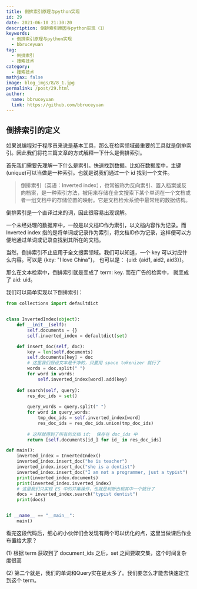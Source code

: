 ```yaml
---
title: 倒排索引原理与python实现
id: 29
date: 2021-06-10 21:30:20
description: 倒排索引原因与python实现（1）
keywords: 
  - 倒排索引原理与python实现
  - bbruceyuan
tag: 
  - 倒排索引
  - 搜索技术
category: 
  - 搜索技术
mathjax: false
image: blog_imgs/8/8_1.jpg
permalink: /post/29.html
author: 
  name: bbruceyuan
  link: https://github.com/bbruceyuan
---
```


## 倒排索引的定义
如果说编程对于程序员来说是基本工具，那么在检索领域最重要的工具就是倒排索引。因此我们将花三篇文章的方式解释一下什么是倒排索引。

首先我们需要先理解一下什么是索引。快速找到数据。比如在数据库中，主键(unique)可以当做是一种索引。也就是说我们通过一个 id 找到一个文件。
> 倒排索引（英语：Inverted index），也常被称为反向索引、置入档案或反向档案，是一种索引方法，被用来存储在全文搜索下某个单词在一个文档或者一组文档中的存储位置的映射。它是文档检索系统中最常用的数据结构。

倒排索引是一个直译过来的词，因此很容易出现误解。

一个未经处理的数据库中，一般是以文档ID作为索引，以文档内容作为记录。而Inverted index 指的是将单词或记录作为索引，将文档ID作为记录，这样便可以方便地通过单词或记录查找到其所在的文档。

当然，倒排索引不止应用于全文搜索领域。我们可以知道，一个 key 可以对应什么内容。可以是 {key: "I love China"}， 也可以是： {uid: {aid1, aid2, aid3}}。

那么在文本检索中，倒排索引就是变成了 term: key. 而在广告的检索中， 就变成了 aid: uid。

我们可以简单实现以下倒排索引：
```python
from collections import defaultdict


class InvertedIndex(object):
    def __init__(self):
        self.documents = {}
        self.inverted_index = defaultdict(set)

    def insert_doc(self, doc):
        key = len(self.documents)
        self.documents[key] = doc
        # 这里我们假设文本是干净的，只要用 space tokenizer 就行了
        words = doc.split(" ")
        for word in words:
            self.inverted_index[word].add(key)
    
    def search(self, query):
        res_doc_ids = set()
        
        query_words = query.split(" ")
        for word in query_words:
            tmp_doc_ids = self.inverted_index[word]
            res_doc_ids = res_doc_ids.union(tmp_doc_ids)
        
        # 这样就得到了所有的文档 id;  保存在 doc_ids 中
        return [self.documents[id_] for id_ in res_doc_ids]

def main():
    inverted_index = InvertedIndex()
    inverted_index.insert_doc("he is teacher")
    inverted_index.insert_doc("she is a dentist")
    inverted_index.insert_doc("I am not a programmer, just a typist")
    print(inverted_index.documents)
    print(inverted_index.inverted_index)
    # 这里我们只实现 ES 中的并集操作，也就是判断出现其中一个就行了
    docs = inverted_index.search("typist dentist")
    print(docs)


if __name__ == "__main__":
    main()
```

看完这段代码后，细心的小伙伴们会发现有两个可以优化的点，这里当做课后作业布置给大家？

(1) 根据 term 获取到了 document_ids 之后，set 之间要取交集，这个时间复杂度很高

(2) 第二个就是，我们的单词和Query实在是太多了。我们要怎么才能去快速定位到这个 term。

